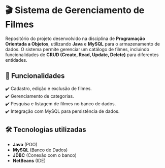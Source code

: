 # 🎬 Sistema de Gerenciamento de Filmes  

Repositório do projeto desenvolvido na disciplina de **Programação Orientada a Objetos**, utilizando **Java** e **MySQL** para o armazenamento de dados. O sistema permite gerenciar um catálogo de filmes, incluindo funcionalidades de **CRUD (Create, Read, Update, Delete)** para diferentes entidades.  

## 📌 Funcionalidades  
✔️ Cadastro, edição e exclusão de filmes.  
✔️ Gerenciamento de categorias.  
✔️ Pesquisa e listagem de filmes no banco de dados.  
✔️ Integração com MySQL para persistência de dados.  

## 🛠️ Tecnologias utilizadas  
- **Java** (POO)  
- **MySQL** (Banco de Dados)  
- **JDBC** (Conexão com o banco)  
- **NetBeans** (IDE)  
